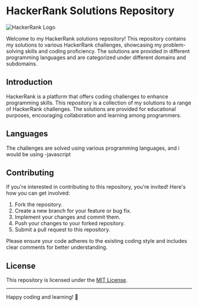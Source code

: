 # HackerRank Solutions Repository

![HackerRank Logo](https://upload.wikimedia.org/wikipedia/commons/4/40/HackerRank_Icon-1000px.png)

Welcome to my HackerRank solutions repository! This repository contains my solutions to various HackerRank challenges, showcasing my problem-solving skills and coding proficiency. The solutions are provided in different programming languages and are categorized under different domains and subdomains.


## Introduction

HackerRank is a platform that offers coding challenges to enhance programming skills. This repository is a collection of my solutions to a range of HackerRank challenges. The solutions are provided for educational purposes, encouraging collaboration and learning among programmers.

## Languages

The challenges are solved using various programming languages, and i would be using 
-javascript



## Contributing

If you're interested in contributing to this repository, you're invited! Here's how you can get involved:

1. Fork the repository.
2. Create a new branch for your feature or bug fix.
3. Implement your changes and commit them.
4. Push your changes to your forked repository.
5. Submit a pull request to this repository.

Please ensure your code adheres to the existing coding style and includes clear comments for better understanding.

## License

This repository is licensed under the [MIT License](LICENSE).

---

Happy coding and learning! 🚀
